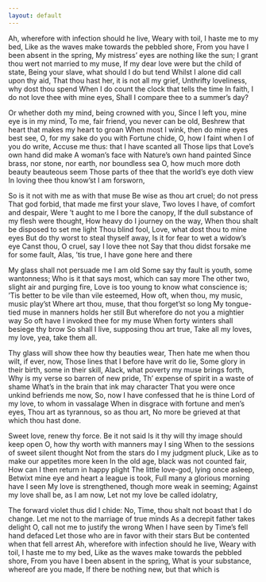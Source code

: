 ```yaml
---
layout: default
---
```



Ah, wherefore with infection should he live,
Weary with toil, I haste me to my bed,
Like as the waves make towards the pebbled shore,
From you have I been absent in the spring,
My mistress’ eyes are nothing like the sun;
I grant thou wert not married to my muse,
If my dear love were but the child of state,
Being your slave, what should I do but tend
Whilst I alone did call upon thy aid,
That thou hast her, it is not all my grief,
Unthrifty loveliness, why dost thou spend
When I do count the clock that tells the time
In faith, I do not love thee with mine eyes,
Shall I compare thee to a summer’s day?


Or whether doth my mind, being crowned with you,
Since I left you, mine eye is in my mind,
To me, fair friend, you never can be old,
Beshrew that heart that makes my heart to groan
When most I wink, then do mine eyes best see,
O, for my sake do you with Fortune chide,
O, how I faint when I of you do write,
Accuse me thus: that I have scanted all
Those lips that Love’s own hand did make
A woman’s face with Nature’s own hand painted
Since brass, nor stone, nor earth, nor boundless sea
O, how much more doth beauty beauteous seem
Those parts of thee that the world’s eye doth view
In loving thee thou know’st I am forsworn,


So is it not with me as with that muse
Be wise as thou art cruel; do not press
That god forbid, that made me first your slave,
Two loves I have, of comfort and despair,
Were ’t aught to me I bore the canopy,
If the dull substance of my flesh were thought,
How heavy do I journey on the way,
When thou shalt be disposed to set me light
Thou blind fool, Love, what dost thou to mine eyes
But do thy worst to steal thyself away,
Is it for fear to wet a widow’s eye
Canst thou, O cruel, say I love thee not
Say that thou didst forsake me for some fault,
Alas, ’tis true, I have gone here and there


My glass shall not persuade me I am old
Some say thy fault is youth, some wantonness;
Who is it that says most, which can say more
The other two, slight air and purging fire,
Love is too young to know what conscience is;
’Tis better to be vile than vile esteemed,
How oft, when thou, my music, music play’st
Where art thou, muse, that thou forget’st so long
My tongue-tied muse in manners holds her still
But wherefore do not you a mightier way
So oft have I invoked thee for my muse
When forty winters shall besiege thy brow
So shall I live, supposing thou art true,
Take all my loves, my love, yea, take them all.


Thy glass will show thee how thy beauties wear,
Then hate me when thou wilt, if ever, now,
Those lines that I before have writ do lie,
Some glory in their birth, some in their skill,
Alack, what poverty my muse brings forth,
Why is my verse so barren of new pride,
Th’ expense of spirit in a waste of shame
What’s in the brain that ink may character
That you were once unkind befriends me now,
So, now I have confessed that he is thine
Lord of my love, to whom in vassalage
When in disgrace with fortune and men’s eyes,
Thou art as tyrannous, so as thou art,
No more be grieved at that which thou hast done.


Sweet love, renew thy force. Be it not said
Is it thy will thy image should keep open
O, how thy worth with manners may I sing
When to the sessions of sweet silent thought
Not from the stars do I my judgment pluck,
Like as to make our appetites more keen
In the old age, black was not counted fair,
How can I then return in happy plight
The little love-god, lying once asleep,
Betwixt mine eye and heart a league is took,
Full many a glorious morning have I seen
My love is strengthened, though more weak in seeming;
Against my love shall be, as I am now,
Let not my love be called idolatry,


The forward violet thus did I chide:
No, Time, thou shalt not boast that I do change.
Let me not to the marriage of true minds
As a decrepit father takes delight
O, call not me to justify the wrong
When I have seen by Time’s fell hand defaced
Let those who are in favor with their stars
But be contented when that fell arrest
Ah, wherefore with infection should he live,
Weary with toil, I haste me to my bed,
Like as the waves make towards the pebbled shore,
From you have I been absent in the spring,
What is your substance, whereof are you made,
If there be nothing new, but that which is
<!--Text can be **bold**, _italic_, or ~~strikethrough~~.

[Link to another page](./another-page.html).

There should be whitespace between paragraphs.

There should be whitespace between paragraphs. We recommend including a README, or a file with information about your project.

# Header 1

This is a normal paragraph following a header. GitHub is a code hosting platform for version control and collaboration. It lets you and others work together on projects from anywhere.

## Header 2

> This is a blockquote following a header.
>
> When something is important enough, you do it even if the odds are not in your favor.

### Header 3

```js
// Javascript code with syntax highlighting.
var fun = function lang(l) {
  dateformat.i18n = require('./lang/' + l)
  return true;
}
```

```ruby
# Ruby code with syntax highlighting
GitHubPages::Dependencies.gems.each do |gem, version|
  s.add_dependency(gem, "= #{version}")
end
```

#### Header 4

*   This is an unordered list following a header.
*   This is an unordered list following a header.
*   This is an unordered list following a header.

##### Header 5

1.  This is an ordered list following a header.
2.  This is an ordered list following a header.
3.  This is an ordered list following a header.

###### Header 6

| head1        | head two          | three |
|:-------------|:------------------|:------|
| ok           | good swedish fish | nice  |
| out of stock | good and plenty   | nice  |
| ok           | good `oreos`      | hmm   |
| ok           | good `zoute` drop | yumm  |

### There's a horizontal rule below this.

* * *

### Here is an unordered list:

*   Item foo
*   Item bar
*   Item baz
*   Item zip

### And an ordered list:

1.  Item one
1.  Item two
1.  Item three
1.  Item four

### And a nested list:

- level 1 item
  - level 2 item
  - level 2 item
    - level 3 item
    - level 3 item
- level 1 item
  - level 2 item
  - level 2 item
  - level 2 item
- level 1 item
  - level 2 item
  - level 2 item
- level 1 item

### Small image

![Octocat](https://github.githubassets.com/images/icons/emoji/octocat.png)

### Large image

![Branching](https://guides.github.com/activities/hello-world/branching.png)


### Definition lists can be used with HTML syntax.

<dl>
<dt>Name</dt>
<dd>Godzilla</dd>
<dt>Born</dt>
<dd>1952</dd>
<dt>Birthplace</dt>
<dd>Japan</dd>
<dt>Color</dt>
<dd>Green</dd>
</dl>

```
Long, single-line code blocks should not wrap. They should horizontally scroll if they are too long. This line should be long enough to demonstrate this.
```

```
The final element.
```
-->